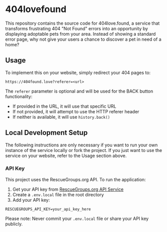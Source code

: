 # 404lovefound

This repository contains the source code for 404love.found, a service that transforms frustrating 404 "Not Found" errors into an opportunity by displaying adoptable pets from your area. Instead of showing a standard error page, why not give your users a chance to discover a pet in need of a home?

## Usage

To implement this on your website, simply redirect your 404 pages to:

```
https://404found.love?referer=<url>
```

The `referer` parameter is optional and will be used for the BACK button functionality:

- If provided in the URL, it will use that specific URL
- If not provided, it will attempt to use the HTTP referer header
- If neither is available, it will use `history.back()`

## Local Development Setup

The following instructions are only necessary if you want to run your own instance of the service locally or fork the project. If you just want to use the service on your website, refer to the Usage section above.

### API Key

This project uses the RescueGroups.org API. To run the application:

1. Get your API key from [RescueGroups.org API Service](https://rescuegroups.org/services/adoptable-pet-data-api/)
2. Create a `.env.local` file in the root directory
3. Add your API key:

```
RESCUEGROUPS_API_KEY=your_api_key_here
```

Please note: Never commit your `.env.local` file or share your API key publicly.
